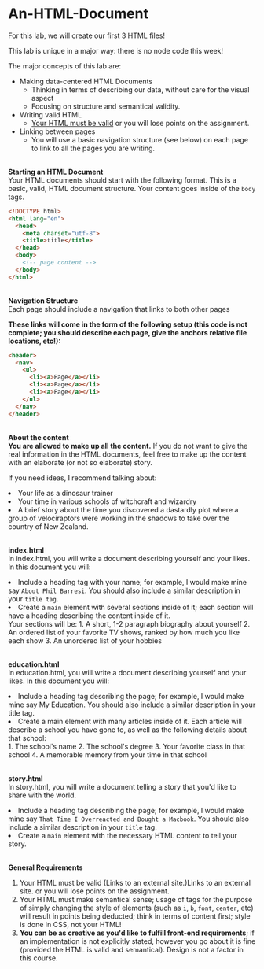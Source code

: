 # An-HTML-Document

For this lab, we will create our first 3 HTML files!

This lab is unique in a major way: there is no node code this week!

The major concepts of this lab are:
* Making data-centered HTML Documents
    * Thinking in terms of describing our data, without care for the visual aspect
    *  Focusing on structure and semantical validity.
* Writing valid HTML
   * <a href="https://validator.w3.org/#validate_by_input">Your HTML must be valid</a> or you will lose points on the assignment.
* Linking between pages
   * You will use a basic navigation structure (see below) on each page to link to all the pages you are writing.

<br><strong>Starting an HTML Document</strong></br>
Your HTML documents should start with the following format. This is a basic, valid, HTML document structure. Your content goes inside of the <code>body</code> tags.
```HTML
<!DOCTYPE html>
<html lang="en">
  <head>
    <meta charset="utf-8">
    <title>title</title>
  </head>
  <body>
    <!-- page content -->
  </body>
</html>
```
<br><strong>Navigation Structure</strong></br>
Each page should include a navigation that links to both other pages

<strong>These links will come in the form of the following setup (this code is not complete; you should describe each page, give the anchors relative file locations, etc!):</strong>
```HTML
<header>
  <nav>
    <ul>
      <li><a>Page</a></li>
      <li><a>Page</a></li>
      <li><a>Page</a></li>
    </ul>
  </nav>
</header>
```
<br><strong>About the content</strong></br>
<strong>You are allowed to make up all the content.</strong> If you do not want to give the real information in the HTML documents, feel free to make up the content with an elaborate (or not so elaborate) story.

If you need ideas, I recommend talking about:
<li>Your life as a dinosaur trainer</li>
<li>Your time in various schools of witchcraft and wizardry</li>
<li>A brief story about the time you discovered a dastardly plot where a group of velociraptors were working in the shadows to take over the country of New Zealand.</li>

<br><strong>index.html</strong></br>
In index.html, you will write a document describing yourself and your likes. In this document you will:
<li>Include a heading tag with your name; for example, I would make mine say <code>About Phil Barresi</code>. You should also include a similar description in your <code>title tag</code>.</li>
<li>Create a <code>main</code> element with several sections inside of it; each section will have a heading describing the content inside of it.</li>
Your sections will be:
1. A short, 1-2 paragraph biography about yourself
2. An ordered list of your favorite TV shows, ranked by how much you like each show
3. An unordered list of your hobbies

<br><strong>education.html</strong></br>
In education.html, you will write a document describing yourself and your likes. In this document you will:
<li>Include a heading tag describing the page; for example, I would make mine say My Education. You should also include a similar description in your title tag.</li>
<li>Create a main element with many articles inside of it. Each article will describe a school you have gone to, as well as the following details about that school:</li>
1. The school's name
2. The school's degree
3. Your favorite class in that school
4. A memorable memory from your time in that school

<br><strong>story.html</strong></br>
In story.html, you will write a document telling a story that you'd like to share with the world.
<li>Include a heading tag describing the page; for example, I would make mine say <code>That Time I Overreacted and Bought a Macbook</code>. You should also include a similar description in your <code>title</code> tag.</li>
<li>Create a <code>main</code> element with the necessary HTML content to tell your story.</li>

<br><strong>General Requirements</strong></br>
1. Your HTML must be valid (Links to an external site.)Links to an external site. or you will lose points on the assignment.
2. Your HTML must make semantical sense; usage of tags for the purpose of simply changing the style of elements (such as <code>i</code>, <code>b</code>, <code>font</code>, <code>center</code>, etc) will result in points being deducted; think in terms of content first; style is done in CSS, not your HTML!
3. <strong>You can be as creative as you'd like to fulfill front-end requirements</strong>; if an implementation is not explicitly stated, however you go about it is fine (provided the HTML is valid and semantical). Design is not a factor in this course.

